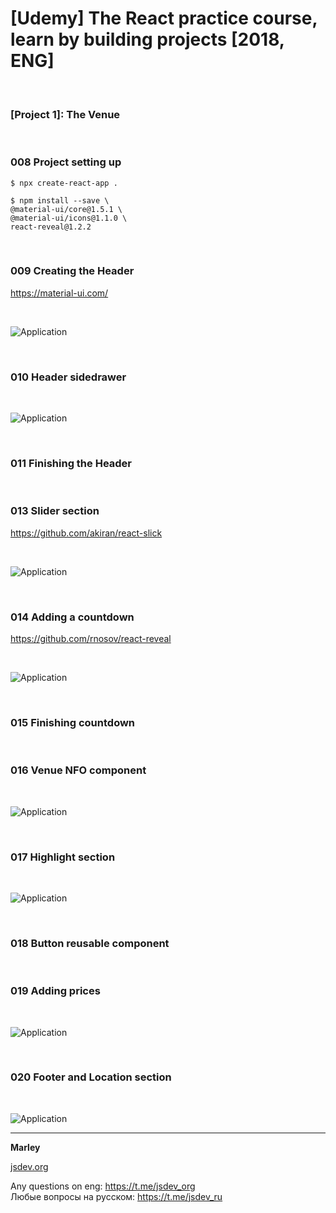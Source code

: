# [Udemy] The React practice course, learn by building projects [2018, ENG]

<br/>

### [Project 1]: The Venue

<br/>

### 008 Project setting up

    $ npx create-react-app .

    $ npm install --save \
    @material-ui/core@1.5.1 \
    @material-ui/icons@1.1.0 \
    react-reveal@1.2.2

<!--

     react-scroll@1.7.9 react-slick@0.23.1

-->

<br/>

### 009 Creating the Header

https://material-ui.com/

<br/>

![Application](../img/pic-01-01.png?raw=true)

<br/>

### 010 Header sidedrawer

<br/>

![Application](../img/pic-01-02.png?raw=true)

<br/>

### 011 Finishing the Header

<br/>

### 013 Slider section

https://github.com/akiran/react-slick

<br/>

![Application](../img/pic-01-03.png?raw=true)

<br/>

### 014 Adding a countdown

https://github.com/rnosov/react-reveal

<br/>

![Application](../img/pic-01-04.png?raw=true)

<br/>

### 015 Finishing countdown

<br/>

### 016 Venue NFO component

<br/>

![Application](../img/pic-01-05.png?raw=true)

<br/>

### 017 Highlight section

<br/>

![Application](../img/pic-01-06.png?raw=true)

<br/>

### 018 Button reusable component

<br/>

### 019 Adding prices

<br/>

![Application](../img/pic-01-07.png?raw=true)

<br/>

### 020 Footer and Location section

<br/>

![Application](../img/pic-01-08.png?raw=true)

---

**Marley**

<a href="https://jsdev.org">jsdev.org</a>

Any questions on eng: https://t.me/jsdev_org  
Любые вопросы на русском: https://t.me/jsdev_ru
